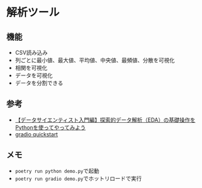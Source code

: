 # 解析ツール

## 機能

* CSV読み込み
* 列ごとに最小値、最大値、平均値、中央値、最頻値、分散を可視化
* 相関を可視化
* データを可視化
* データを分割できる

## 参考

* [【データサイエンティスト入門編】探索的データ解析（EDA）の基礎操作をPythonを使ってやってみよう](https://www.codexa.net/basic-exploratory-data-analysis-with-python/)
* [gradio quickstart](https://www.gradio.app/guides/quickstart)

## メモ

* `poetry run python demo.py`で起動
* `poetry run gradio demo.py`でホットリロードで実行
